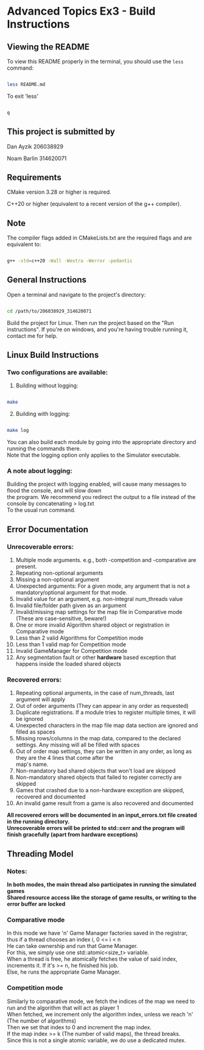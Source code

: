# Advanced Topics Ex3 - Build Instructions

## Viewing the README

To view this README properly in the terminal, you should use the `less` command:
```bash

less README.md
```
To exit 'less'
```bash

q
```

## This project is submitted by


Dan Ayzik 206038929

Noam Barlin 314620071


## Requirements

CMake version 3.28 or higher is required.

C++20 or higher (equivalent to a recent version of the g++ compiler).


## Note
The compiler flags added in CMakeLists.txt are the required flags and are equivalent to:

```bash

g++ -std=c++20 -Wall -Wextra -Werror -pedantic
```

## General Instructions
Open a terminal and navigate to the project's directory:

```bash

cd /path/to/206038929_314620071
```

Build the project for Linux. Then run the project based on the "Run instructions".
If you're on windows, and you're having trouble running it, contact me for help.

## Linux Build Instructions

### Two configurations are available:
1) Building without logging:
```bash

make
```

2) Building with logging:
```bash

make log
```
You can also build each module by going into the appropriate directory and running the commands there.  
Note that the logging option only applies to the Simulator executable.  

### A note about logging:
Building the project with logging enabled, will cause many messages to flood the console, and will slow down  
the program.
We recommend you redirect the output to a file instead of the console by concatenating > log.txt  
To the usual run command.

## Error Documentation
### Unrecoverable errors:
1) Multiple mode arguments. e.g., both -competition and -comparative are present.
2) Repeating non-optional arguments
3) Missing a non-optional argument
4) Unexpected arguments: For a given mode, any argument that is not a mandatory/optional argument for that mode.
5) Invalid value for an argument, e.g. non-integral num_threads value
6) Invalid file/folder path given as an argument
7) Invalid/missing map settings for the map file in Comparative mode (These are case-sensitive, beware!)
8) One or more invalid Algorithm shared object or registration in Comparative mode
9) Less than 2 valid Algorithms for Competition mode
10) Less than 1 valid map for Competition mode
11) Invalid GameManager for Competition mode
12) Any segmentation fault or other **hardware** based exception that happens inside the loaded shared objects

### Recovered errors:
1) Repeating optional arguments, in the case of num_threads, last argument will apply
2) Out of order arguments (They can appear in any order as requested)
3) Duplicate registrations. If a module tries to register multiple times, it will be ignored
4) Unexpected characters in the map file map data section are ignored and filled as spaces
5) Missing rows/columns in the map data, compared to the declared settings. Any missing will all be filled with spaces
6) Out of order map settings, they can be written in any order, as long as they are the 4 lines that come after the  
    map's name.
7) Non-mandatory bad shared objects that won't load are skipped
8) Non-mandatory shared objects that failed to register correctly are skipped
9) Games that crashed due to a non-hardware exception are skipped, recovered and documented
10) An invalid game result from a game is also recovered and documented

**All recovered errors will be documented in an input_errors.txt file created in the running directory.**  
**Unrecoverable errors will be printed to std::cerr and the program will finish gracefully (apart from hardware exceptions)**


## Threading Model

### Notes:
**In both modes, the main thread also participates in running the simulated games**  
**Shared resource access like the storage of game results, or writing to the error buffer are locked**

### Comparative mode
In this mode we have 'n' Game Manager factories saved in the registrar, thus if a thread chooses an index i, 0 <= i < n  
He can take ownership and run that Game Manager.  
For this, we simply use one std::atomic<size_t> variable.  
When a thread is free, he atomically fetches the value of said index, increments it. If it's >= n, he finished his job.  
Else, he runs the appropriate Game Manager.  

### Competition mode
Similarly to comparative mode, we fetch the indices of the map we need to run and the algorithm that will act as player 1  
When fetched, we increment only the algorithm index, unless we reach 'n' (The number of algorithms)  
Then we set that index to 0 and increment the map index.  
If the map index >= k (The number of valid maps), the thread breaks.  
Since this is not a single atomic variable, we do use a dedicated mutex.

